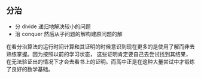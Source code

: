 ## 分治

- 分 divide 递归地解决较小的问题
- 治 conquer 然后从子问题的解构建原问题的解

在看分治算法的运行时间计算和其证明的时候意识到现在更多的是使用了解而非去熟练掌握。因为按照以前的学习状态，
这些证明肯定要自己去尝试找到其结果，在无法验证出的情况下才会去看书上的证明。而高中正是在这种大量尝试中才锻炼了良好的数学基础。
